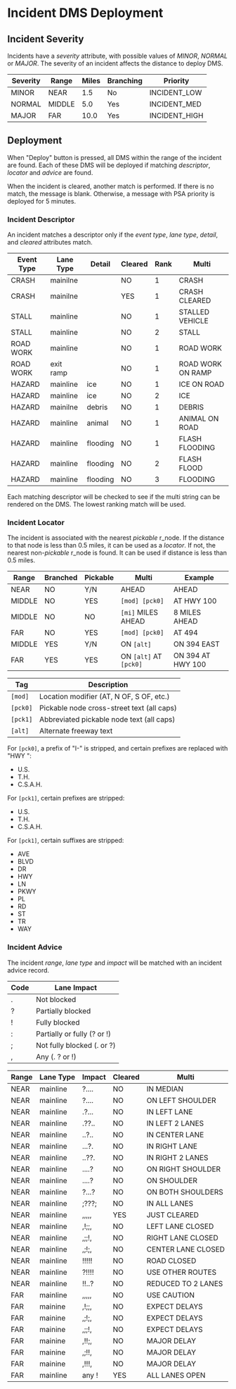 # Incident DMS Deployment

## Incident Severity

Incidents have a *severity* attribute, with possible values of *MINOR*,
*NORMAL* or *MAJOR*.  The severity of an incident affects the distance to
deploy DMS.

Severity | Range  | Miles | Branching | Priority
---------|--------|-------|-----------|--------------
MINOR    | NEAR   | 1.5   | No        | INCIDENT_LOW
NORMAL   | MIDDLE | 5.0   | Yes       | INCIDENT_MED
MAJOR    | FAR    | 10.0  | Yes       | INCIDENT_HIGH

## Deployment

When "Deploy" button is pressed, all DMS within the range of the incident are
found.  Each of these DMS will be deployed if matching *descriptor*, *locator*
and *advice* are found.

When the incident is cleared, another match is performed.  If there is no match,
the message is blank.  Otherwise, a message with PSA priority is deployed for
5 minutes.

### Incident Descriptor

An incident matches a descriptor only if the *event type*, *lane type*,
*detail*, and *cleared* attributes match.

Event Type | Lane Type     | Detail   | Cleared | Rank | Multi
-----------|---------------|----------|---------|------|----------------
CRASH      | mainilne      |          | NO      | 1    | CRASH
CRASH      | mainilne      |          | YES     | 1    | CRASH CLEARED
STALL      | mainline      |          | NO      | 1    | STALLED VEHICLE
STALL      | mainline      |          | NO      | 2    | STALL
ROAD WORK  | mainline      |          | NO      | 1    | ROAD WORK
ROAD WORK  | exit ramp     |          | NO      | 1    | ROAD WORK ON RAMP
HAZARD     | mainline      | ice      | NO      | 1    | ICE ON ROAD
HAZARD     | mainline      | ice      | NO      | 2    | ICE
HAZARD     | mainilne      | debris   | NO      | 1    | DEBRIS
HAZARD     | mainline      | animal   | NO      | 1    | ANIMAL ON ROAD
HAZARD     | mainline      | flooding | NO      | 1    | FLASH FLOODING
HAZARD     | mainline      | flooding | NO      | 2    | FLASH FLOOD
HAZARD     | mainline      | flooding | NO      | 3    | FLOODING

Each matching descriptor will be checked to see if the multi string can be
rendered on the DMS.  The lowest ranking match will be used.

### Incident Locator

The incident is associated with the nearest *pickable* r_node.  If the distance
to that node is less than 0.5 miles, it can be used as a *locator*.  If not,
the nearest non-*pickable* r_node is found.  It can be used if distance is less
than 0.5 miles.

Range  | Branched | Pickable | Multi                  | Example
-------|----------|----------|------------------------|------------------
NEAR   | NO       | Y/N      | AHEAD                  | AHEAD
MIDDLE | NO       | YES      | `[mod] [pck0]`         | AT HWY 100
MIDDLE | NO       | NO       | `[mi]` MILES AHEAD     | 8 MILES AHEAD
FAR    | NO       | YES      | `[mod] [pck0]`         | AT 494
MIDDLE | YES      | Y/N      | ON `[alt]`             | ON 394 EAST
FAR    | YES      | YES      | ON `[alt]` AT `[pck0]` | ON 394 AT HWY 100


Tag      | Description
---------|-------------------------------------------
`[mod]`  | Location modifier (AT, N OF, S OF, etc.)
`[pck0]` | Pickable node cross-street text (all caps)
`[pck1]` | Abbreviated pickable node text (all caps)
`[alt]`  | Alternate freeway text

For `[pck0]`, a prefix of "I-" is stripped, and certain prefixes are replaced
with "HWY ":

  * U.S.
  * T.H.
  * C.S.A.H.

For `[pck1]`, certain prefixes are stripped:

  * U.S.
  * T.H.
  * C.S.A.H.

For `[pck1]`, certain suffixes are stripped:

  * AVE
  * BLVD
  * DR
  * HWY
  * LN
  * PKWY
  * PL
  * RD
  * ST
  * TR
  * WAY

### Incident Advice

The incident *range*, *lane type* and *impact* will be matched with an incident
advice record.

Code | Lane Impact
-----|----------------------------
.    | Not blocked
?    | Partially blocked
!    | Fully blocked
:    | Partially or fully (? or !)
;    | Not fully blocked (. or ?)
,    | Any (. ? or !)

Range    | Lane Type | Impact | Cleared | Multi
---------|-----------|--------|---------|-------------------
NEAR     | mainline  | ?....  | NO      | IN MEDIAN
NEAR     | mainline  | ?....  | NO      | ON LEFT SHOULDER
NEAR     | mainline  | .?...  | NO      | IN LEFT LANE
NEAR     | mainline  | .??..  | NO      | IN LEFT 2 LANES
NEAR     | mainline  | ..?..  | NO      | IN CENTER LANE
NEAR     | mainline  | ...?.  | NO      | IN RIGHT LANE
NEAR     | mainline  | ..??.  | NO      | IN RIGHT 2 LANES
NEAR     | mainline  | ....?  | NO      | ON RIGHT SHOULDER
NEAR     | mainline  | ....?  | NO      | ON SHOULDER
NEAR     | mainline  | ?...?  | NO      | ON BOTH SHOULDERS
NEAR     | mainline  | ;???;  | NO      | IN ALL LANES
NEAR     | mainline  | ,,,,,  | YES     | JUST CLEARED
NEAR     | mainline  | ,!;;,  | NO      | LEFT LANE CLOSED
NEAR     | mainline  | ,;;!,  | NO      | RIGHT LANE CLOSED
NEAR     | mainline  | ,;!;,  | NO      | CENTER LANE CLOSED
NEAR     | mainline  | !!!!!  | NO      | ROAD CLOSED
NEAR     | mainline  | ?!!!!  | NO      | USE OTHER ROUTES
NEAR     | mainline  | !!..?  | NO      | REDUCED TO 2 LANES
FAR      | mainline  | ,,,,,  | NO      | USE CAUTION
FAR      | mainine   | ,!;;,  | NO      | EXPECT DELAYS
FAR      | mainine   | ,;!;,  | NO      | EXPECT DELAYS
FAR      | mainine   | ,;;!,  | NO      | EXPECT DELAYS
FAR      | mainine   | ,!!;,  | NO      | MAJOR DELAY
FAR      | mainine   | ,;!!,  | NO      | MAJOR DELAY
FAR      | mainine   | ,!!!,  | NO      | MAJOR DELAY
FAR      | mainline  | any !  | YES     | ALL LANES OPEN
